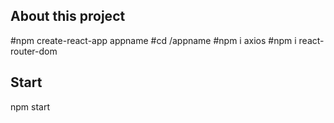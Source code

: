 ## About this project
#npm create-react-app appname
#cd /appname
#npm i axios
#npm i react-router-dom
## Start
npm start




